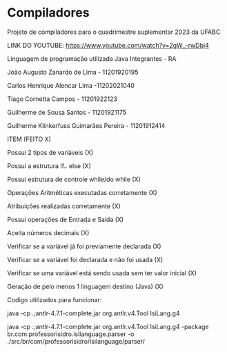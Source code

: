 # Compiladores

Projeto de compiladores para o quadrimestre suplementar 2023 da UFABC

LINK DO YOUTUBE:
https://www.youtube.com/watch?v=2gW_-rwDbj4


Linguagem de programação utilizada Java Integrantes - RA


João Augusto Zanardo de Lima - 11201920195

Carlos Henrique Alencar Lima -11202021040

Tiago Cornetta Campos - 11201922123

Guilherme de Sousa Santos - 11201921175

Guilherme Klinkerfuss Guimarães Pereira - 11201912414

ITEM (FEITO X)

Possui 2 tipos de variáveis (X)

Possui a estrutura If.. else (X)

Possui estrutura de controle while/do while (X)

Operações Aritméticas executadas corretamente (X)

Atribuições realizadas corretamente (X)

Possui operações de Entrada e Saída (X)

Aceita números decimais (X)

Verificar se a variável já foi previamente declarada (X)

Verificar se a variável foi declarada e não foi usada (X)

Verificar se uma variável está sendo usada sem ter valor inicial (X)

Geração de pelo menos 1 linguagem destino (Java) (X)


Codigo utilizados para funcionar:

java -cp .;antlr-4.7.1-complete.jar org.antlr.v4.Tool IsiLang.g4

java -cp .;antlr-4.7.1-complete.jar org.antlr.v4.Tool IsiLang.g4 -package br.com.professorisidro.isilanguage.parser -o ./src/br/com/professorisidro/isilanguage/parser/

